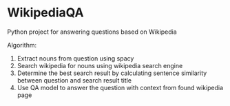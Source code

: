 # WikipediaQA
Python project for answering questions based on Wikipedia

Algorithm:
1. Extract nouns from question using spacy
2. Search wikipedia for nouns using wikipedia search engine
3. Determine the best search result by calculating sentence similarity between question and search result title
4. Use QA model to answer the question with context from found wikipedia page

